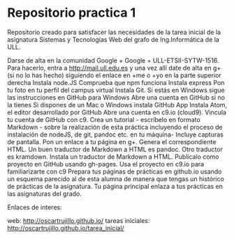 # Repositorio practica 1
Repositorio creado para satisfacer las necesidades de la tarea inicial de la asignatura Sistemas y Tecnologías Web del grafo de Ing.Informática de la ULL.

Darse de alta en la comunidad Google + Google + ULL-ETSII-SYTW-1516. 
Para hacerlo, entra a http://mail.ull.edu.es y una vez allí date de alta en g+ (si no lo has hecho) siguiendo el enlace en +me o +yo en la parte superior derecha
Instala node.JS
Comprueba que npm funciona
Instala express
Pon tu foto en tu perfil del campus virtual
Instala Git. Si estás en Windows sigue las instrucciones en GitHub para Windows
Abre una cuenta en GitHub si no la tienes
Si dispones de un Mac o Windows instala GitHub App
Instala Atom, el editor desarrollado por GitHub
Abre una cuenta en c9.io (cloud9). Vincula tu cuenta de GitHub con c9.
Crea un tutorial - escríbelo en formato Markdown - sobre la realización de esta práctica incluyendo el proceso de instalación de nodeJS, de git, pandoc etc. en tu máquina- Incluye capturas de pantalla. Pon un enlace a tu página en g+.
Genera el correspondiente HTML. Un buen traductor de Markdown a HTML es pandoc. Otro traductor es kramdown. Instala un traductor de Markdown a HTML.
Publícalo como proyecto en GitHub usando gh-pages.
Usa el proyecto en c9.io para familiarizarte con c9
Prepara tus páginas de prácticas en github.io usando un esquema parecido al de esta alumna de manera que tengas un histórico de prácticas de la asignatura. Tu página principal enlaza a tus prácticas en las asignaturas del grado.


Enlaces de interes:

web: http://oscartrujillo.github.io/
tareas iniciales: http://oscartrujillo.github.io/tarea_inicial/
